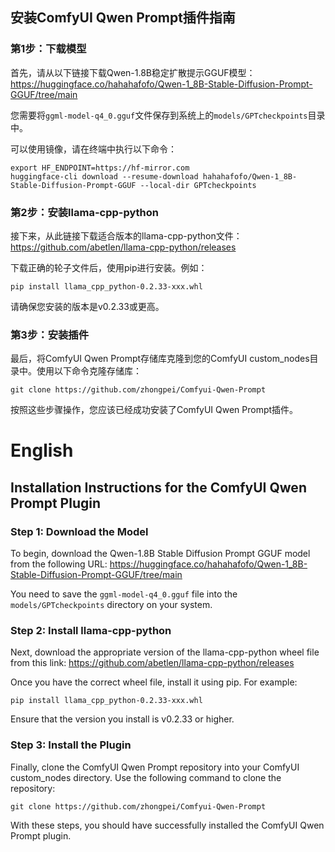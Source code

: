 ## 安装ComfyUI Qwen Prompt插件指南

### 第1步：下载模型

首先，请从以下链接下载Qwen-1.8B稳定扩散提示GGUF模型：https://huggingface.co/hahahafofo/Qwen-1_8B-Stable-Diffusion-Prompt-GGUF/tree/main

您需要将`ggml-model-q4_0.gguf`文件保存到系统上的`models/GPTcheckpoints`目录中。


可以使用镜像，请在终端中执行以下命令：

```
export HF_ENDPOINT=https://hf-mirror.com
huggingface-cli download --resume-download hahahafofo/Qwen-1_8B-Stable-Diffusion-Prompt-GGUF --local-dir GPTcheckpoints
```

### 第2步：安装llama-cpp-python

接下来，从此链接下载适合版本的llama-cpp-python文件：https://github.com/abetlen/llama-cpp-python/releases

下载正确的轮子文件后，使用pip进行安装。例如：

```
pip install llama_cpp_python-0.2.33-xxx.whl
```

请确保您安装的版本是v0.2.33或更高。

### 第3步：安装插件

最后，将ComfyUI Qwen Prompt存储库克隆到您的ComfyUI custom_nodes目录中。使用以下命令克隆存储库：

```
git clone https://github.com/zhongpei/Comfyui-Qwen-Prompt
```

按照这些步骤操作，您应该已经成功安装了ComfyUI Qwen Prompt插件。




# English

## Installation Instructions for the ComfyUI Qwen Prompt Plugin

### Step 1: Download the Model

To begin, download the Qwen-1.8B Stable Diffusion Prompt GGUF model from the following URL: https://huggingface.co/hahahafofo/Qwen-1_8B-Stable-Diffusion-Prompt-GGUF/tree/main

You need to save the `ggml-model-q4_0.gguf` file into the `models/GPTcheckpoints` directory on your system. 

### Step 2: Install llama-cpp-python

Next, download the appropriate version of the llama-cpp-python wheel file from this link: https://github.com/abetlen/llama-cpp-python/releases

Once you have the correct wheel file, install it using pip. For example:

```
pip install llama_cpp_python-0.2.33-xxx.whl
```

Ensure that the version you install is v0.2.33 or higher.

### Step 3: Install the Plugin

Finally, clone the ComfyUI Qwen Prompt repository into your ComfyUI custom_nodes directory. Use the following command to clone the repository:

```
git clone https://github.com/zhongpei/Comfyui-Qwen-Prompt
```

With these steps, you should have successfully installed the ComfyUI Qwen Prompt plugin.